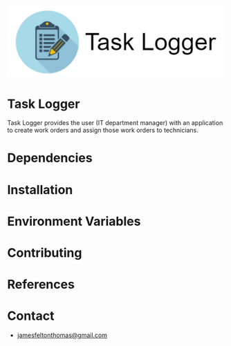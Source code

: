 ![Alt text](public/taskLogger-image.png?raw=true "Contact Keeper")

# Task Logger
Task Logger provides the user (IT department manager) with an application to create work orders and assign those work orders to technicians. 

# Dependencies

# Installation

# Environment Variables

# Contributing

# References

# Contact
* jamesfeltonthomas@gmail.com
